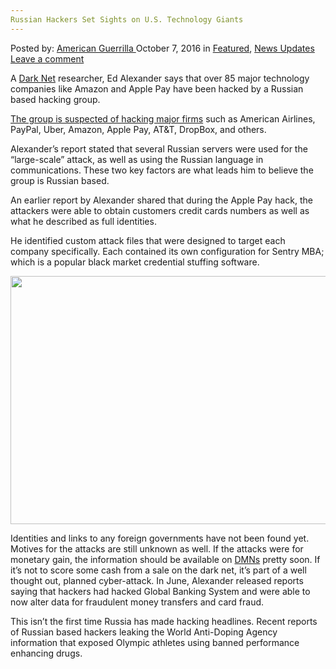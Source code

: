 ```yaml
---
Russian Hackers Set Sights on U.S. Technology Giants
---
```

<article class="post-listing post-15704 post type-post status-publish format-standard has-post-thumbnail hentry  tag-giants tag-hackers tag-russian tag-set tag-sights tag-technology">
    <div class="post-inner">
        <span>Posted by: <a href="https://www.deepdotweb.com/author/americanguerrilla/" title="">American Guerrilla </a></span>
    <span>October 7, 2016</span>
    <span>in <a href="https://www.deepdotweb.com/category/deepdot-news/" rel="category tag">Featured</a>, <a href="https://www.deepdotweb.com/category/news-updates/" rel="category tag">News Updates</a></span>
    <span><a href="https://www.deepdotweb.com/2016/10/07/russian-hackers-set-sights-u-s-technology-giants/#respond">Leave a comment</a></span>
    </p>
    <div class="clear"></div>
    <div class="entry">
    <p>A <a href="https://www.deepdotweb.com/dark-net-market-comparison-chart/">Dark Net</a> researcher, Ed Alexander says that over 85 major technology companies like Amazon and Apple Pay have been hacked by a Russian based hacking group.</p>
    <p><a href="https://www.hackread.com/dark-net-russian-hackers-hit-us-firms/">The group is suspected of hacking major firms</a> such as American Airlines, PayPal, Uber, Amazon, Apple Pay, AT&amp;T, DropBox, and others.</p>
    <p>Alexander’s report stated that several Russian servers were used for the “large-scale” attack, as well as using the Russian language in communications. These two key factors are what leads him to believe the group is Russian based.</p>
    <p>An earlier report by Alexander shared that during the Apple Pay hack, the attackers were able to obtain customers credit cards numbers as well as what he described as full identities.</p>
    <p>He identified custom attack files that were designed to target each company specifically. Each contained its own configuration for Sentry MBA; which is a popular black market credential stuffing software.</p>
    <p><img class="wp-image-15705 aligncenter" src="https://www.deepdotweb.com/wp-content/uploads/2016/10/word-image-5.jpeg" width="721" height="397" srcset="https://www.deepdotweb.com/wp-content/uploads/2016/10/word-image-5.jpeg 999w, https://www.deepdotweb.com/wp-content/uploads/2016/10/word-image-5-300x165.jpeg 300w" sizes="(max-width: 721px) 100vw, 721px" /></p>
    <p>Identities and links to any foreign governments have not been found yet. Motives for the attacks are still unknown as well. If the attacks were for monetary gain, the information should be available on <a href="https://www.deepdotweb.com/2013/10/28/updated-llist-of-hidden-marketplaces-tor-i2p/">DMNs</a> pretty soon. If it’s not to score some cash from a sale on the dark net, it’s part of a well thought out, planned cyber-attack. In June, Alexander released reports saying that hackers had hacked Global Banking System and were able to now alter data for fraudulent money transfers and card fraud.</p>
    <p>This isn’t the first time Russia has made hacking headlines. Recent reports of Russian based hackers leaking the World Anti-Doping Agency information that exposed Olympic athletes using banned performance enhancing drugs.</p>
    </div>
    <span style="display:none"><a href="https://www.deepdotweb.com/tag/giants/" rel="tag">giants</a> <a href="https://www.deepdotweb.com/tag/hackers/" rel="tag">hackers</a> <a href="https://www.deepdotweb.com/tag/russian/" rel="tag">russian</a> <a href="https://www.deepdotweb.com/tag/set/" rel="tag">set</a> <a href="https://www.deepdotweb.com/tag/sights/" rel="tag">sights</a> <a href="https://www.deepdotweb.com/tag/technology/" rel="tag">technology</a></span> <span style="display:none" class="updated">2016-10-07</span>
    <div style="display:none" class="vcard author" itemprop="author" itemscope itemtype="http://schema.org/Person"><strong class="fn" itemprop="name"><a href="https://www.deepdotweb.com/author/americanguerrilla/" title="Posts by American Guerrilla" rel="author">American Guerrilla</a></strong></div>
    </div>
</article>


